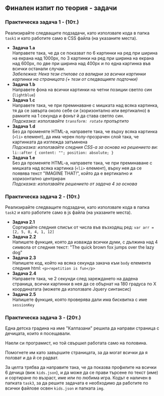 ## Финален изпит по теория - задачи

### Практическа задача 1 - (10т.)
Реализирайте следващите подзадачи, като използвате кода в папка `task1` и като работите само в CSS файла (на указаните места).
- **Задача 1.а**  
   Направете така, че да се показват по 6 картинки на ред при ширина на екрана над 1000px, по 3 картинки на ред при ширина на екрана над 600px, по две при ширина над 400px и по една картинка във всички останали случаи.  
   _Забележка: Нека тези стилове са валидни за всички картинки картинки на страницата (+ тези от следващияте подточки)_
- **Задача 1.b**  
   Направете фона на всички картинки на четни позиции светло син (`lightblue`)
- **Задача 1.c**  
   Направете така, че при преминаване с мишката над всяка картинка, тя да се завърта около себе си (хоризонтално или вертикално) в рамките на 1 секунда и фонът й да става светло син.  
   _Подсказка: използвайте `transform: rotate` пропъртито_
- **Задача 1.d**  
   Без да променяте HTML-a, направете така, че върху всяка картинка (`<li>` елемент), да има черен полу-прозрачен слой така, че картинката да изглежда затъмнена  
   _Подсказка: използвайте следния CSS-a за основа на решението ви:_  
   `li::after { content: ""; position: absolute; }`
- **Задача 1.e**  
   Без да променяте HTML-a, направете така, че при преминаване с мишката над всяка картинка (`<li>` елемент), върху нея да се появява текст "IMAGINE THAT!", който да е вертикално и хоризонтално центриран  
   _Подсказка: използвайте решението от задача 4 за основа_
 
### Практическа задача 2 - (10т.)

Реализирайте следващите подзадачи, като използвате кода в папка `task2` и като работите само в js файла (на указаните места).
- **Задача 2.1**  
   Сортирайте следния списък от числа във възходящ ред: `var arr = [2, 5, 8, 4, 1, 12]`
- **Задача 2.2**  
   Напишете функция, която да изважда всички думи, с дължина над 4 символа от следния текст: "The quick brown fox jumps over the lazy dog"
- **Задача 2.3**  
   Напишете код, който на всяка секунда закача към `body` елемента следния html: `<p>repetition is fun</p>`
- **Задача 2.4**  
   Направете така, че 2 секунди след зареждането на дадена страница, всички картинки в нея да се обърнат на 180 градуса по X координатата (можете да използвате Jquery
синтаксис)
- **Задача 2.5**  
   Напишете функция, която проверява дали има бисквитка с име `sessionKey`

### Практическа задача 3 - (20т.)

Една детска градина на име "Калпазани" решила да направи страница с дечицата, които я посещавали.

Наели си програмист, но той свършил работата само на половина.

Помогнете им като завършите страницата, за да могат всички да я ползват и да й се радват.

За целта трябва да направите така, че да показва профилите на всички 6 дечица (виж `kids.json`), и да може да се прави търсене по текст (име) и сортиране по възраст, име или по любима игра.
Кодът е наличен в папката `task3`, за да решите задачата е необходимо да работите по всички файлове освен `kids.json` и папката `img`.

